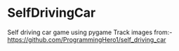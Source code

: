 # SelfDrivingCar
Self driving car game using pygame
Track images from:-
https://github.com/ProgrammingHero1/self_driving_car
